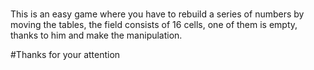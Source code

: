 # 
This is an easy game where you have to rebuild a series of numbers by moving the tables, the field consists of 16 cells,
one of them is empty, thanks to him and make the manipulation.

#Thanks for your attention
